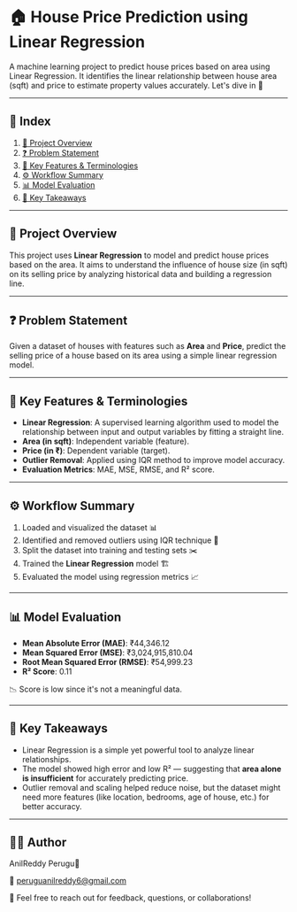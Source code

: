 # 🏠 House Price Prediction using Linear Regression

A machine learning project to predict house prices based on area using Linear Regression.  It identifies the linear relationship between house area (sqft) and price to estimate property values accurately. Let's dive in 🚀

---

## 📑 Index

1. [📌 Project Overview](#-project-overview)  
2. [❓ Problem Statement](#-problem-statement)  
3. [🧠 Key Features & Terminologies](#-key-features--terminologies)  
4. [⚙️ Workflow Summary](#️-workflow-summary)  
5. [📊 Model Evaluation](#-model-evaluation)  
6. [🏁 Key Takeaways](#-key-takeaways)

---

## 📌 Project Overview

This project uses **Linear Regression** to model and predict house prices based on the area. It aims to understand the influence of house size (in sqft) on its selling price by analyzing historical data and building a regression line.

---

## ❓ Problem Statement

Given a dataset of houses with features such as **Area** and **Price**, predict the selling price of a house based on its area using a simple linear regression model.

---

## 🧠 Key Features & Terminologies

- **Linear Regression**: A supervised learning algorithm used to model the relationship between input and output variables by fitting a straight line.
- **Area (in sqft)**: Independent variable (feature).
- **Price (in ₹)**: Dependent variable (target).
- **Outlier Removal**: Applied using IQR method to improve model accuracy.
- **Evaluation Metrics**: MAE, MSE, RMSE, and R² score.

---

## ⚙️ Workflow Summary

1. Loaded and visualized the dataset 📊  
2. Identified and removed outliers using IQR technique 🧹  
3. Split the dataset into training and testing sets ✂️   
4. Trained the **Linear Regression** model 🏗️  
5. Evaluated the model using regression metrics 📈

---

## 📊 Model Evaluation

- **Mean Absolute Error (MAE)**: ₹44,346.12  
- **Mean Squared Error (MSE)**: ₹3,024,915,810.04  
- **Root Mean Squared Error (RMSE)**: ₹54,999.23  
- **R² Score**: 0.11  

📉 Score is low since it's not a meaningful data.


---

## 🏁 Key Takeaways

- Linear Regression is a simple yet powerful tool to analyze linear relationships.
- The model showed high error and low R² — suggesting that **area alone is insufficient** for accurately predicting price.
- Outlier removal and scaling helped reduce noise, but the dataset might need more features (like location, bedrooms, age of house, etc.) for better accuracy.

---

## 👨‍💻 Author

AnilReddy Perugu💝

📧 peruguanilreddy6@gmail.com

📌 Feel free to reach out for feedback, questions, or collaborations!

